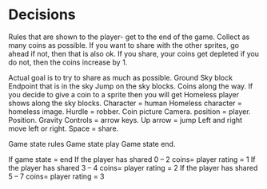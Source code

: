 # Decisions
Rules that are shown to the player- get to the end of the game.
Collect as many coins as possible.
If you want to share with the other sprites, go ahead if not, then that is also ok.
If you share, your coins get depleted if you do not, then the coins increase by 1.

Actual goal is to try to share as much as possible.
Ground
Sky block
Endpoint that is in the sky
Jump on the sky blocks.
Coins along the way.
If you decide to give a coin to a sprite then you will get 
Homeless player shows along the sky blocks.
Character = human
Homeless character = homeless image.
Hurdle = robber.
Coin picture
Camera. position = player. Position.
Gravity
Controls = arrow keys.
Up arrow = jump
Left and right move left or right.
Space = share.

Game state rules
Game state play
Game state end.

If game state = end
If the player has shared 0 – 2 coins= player rating = 1
If the player has shared 3 – 4 coins= player rating = 2
If the player has shared 5 – 7 coins= player rating = 3